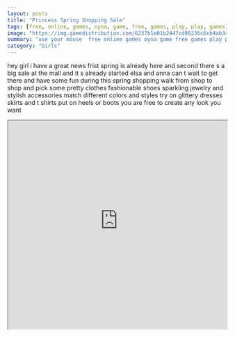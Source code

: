 ```yaml
---
layout: posts
title: "Princess Spring Shopping Sale"
tags: [free, online, games, oyna, game, free, games, play, play, games]
image: "https://img.gamedistribution.com/6237b1e01b2447cd90236c6cb4ab3414.jpg"
summary: "use your mouse  free online games oyna game free games play play games"
category: "Girls"
---
```


hey girl i have a great news frist spring is already here and second there s a big sale at the mall and it s already started elsa and anna can t wait to get there and have some fun during this spring shopping walk from shop to shop and pick some pretty clothes fashionable shoes sparkling jewelry and stylish accessories match different colors and styles try on glittery dresses skirts and t shirts put on heels or boots you are free to create any look you want

<iframe width="100%" height="480px;" src="https://html5.gamedistribution.com/6237b1e01b2447cd90236c6cb4ab3414/"></iframe>